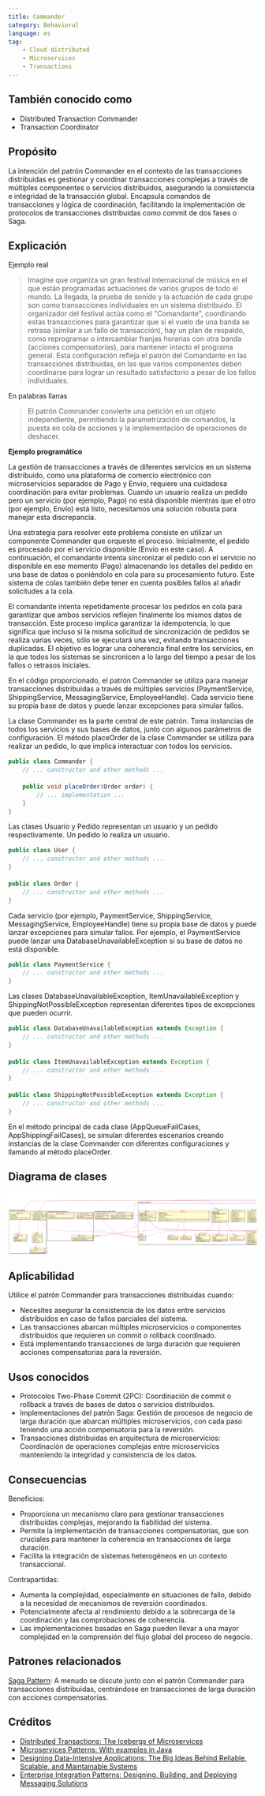 ```yaml
---
title: Commander
category: Behavioral
language: es
tag:
    - Cloud distributed
    - Microservices
    - Transactions
---
```


## También conocido como

* Distributed Transaction Commander
* Transaction Coordinator

## Propósito

La intención del patrón Commander en el contexto de las transacciones distribuidas es gestionar y coordinar transacciones complejas a través de múltiples componentes o servicios distribuidos, asegurando la consistencia e integridad de la transacción global. Encapsula comandos de transacciones y lógica de coordinación, facilitando la implementación de protocolos de transacciones distribuidas como commit de dos fases o Saga.

## Explicación

Ejemplo real

> Imagine que organiza un gran festival internacional de música en el que están programadas actuaciones de varios grupos de todo el mundo. La llegada, la prueba de sonido y la actuación de cada grupo son como transacciones individuales en un sistema distribuido. El organizador del festival actúa como el "Comandante", coordinando estas transacciones para garantizar que si el vuelo de una banda se retrasa (similar a un fallo de transacción), hay un plan de respaldo, como reprogramar o intercambiar franjas horarias con otra banda (acciones compensatorias), para mantener intacto el programa general. Esta configuración refleja el patrón del Comandante en las transacciones distribuidas, en las que varios componentes deben coordinarse para lograr un resultado satisfactorio a pesar de los fallos individuales.

En palabras llanas

> El patrón Commander convierte una petición en un objeto independiente, permitiendo la parametrización de comandos, la puesta en cola de acciones y la implementación de operaciones de deshacer.

**Ejemplo programático**

La gestión de transacciones a través de diferentes servicios en un sistema distribuido, como una plataforma de comercio electrónico con microservicios separados de Pago y Envío, requiere una cuidadosa coordinación para evitar problemas. Cuando un usuario realiza un pedido pero un servicio (por ejemplo, Pago) no está disponible mientras que el otro (por ejemplo, Envío) está listo, necesitamos una solución robusta para manejar esta discrepancia.

Una estrategia para resolver este problema consiste en utilizar un componente Commander que orqueste el proceso. Inicialmente, el pedido es procesado por el servicio disponible (Envío en este caso). A continuación, el comandante intenta sincronizar el pedido con el servicio no disponible en ese momento (Pago) almacenando los detalles del pedido en una base de datos o poniéndolo en cola para su procesamiento futuro. Este sistema de colas también debe tener en cuenta posibles fallos al añadir solicitudes a la cola.

El comandante intenta repetidamente procesar los pedidos en cola para garantizar que ambos servicios reflejen finalmente los mismos datos de transacción. Este proceso implica garantizar la idempotencia, lo que significa que incluso si la misma solicitud de sincronización de pedidos se realiza varias veces, sólo se ejecutará una vez, evitando transacciones duplicadas. El objetivo es lograr una coherencia final entre los servicios, en la que todos los sistemas se sincronicen a lo largo del tiempo a pesar de los fallos o retrasos iniciales.

En el código proporcionado, el patrón Commander se utiliza para manejar transacciones distribuidas a través de múltiples servicios (PaymentService, ShippingService, MessagingService, EmployeeHandle). Cada servicio tiene su propia base de datos y puede lanzar excepciones para simular fallos.

La clase Commander es la parte central de este patrón. Toma instancias de todos los servicios y sus bases de datos, junto con algunos parámetros de configuración. El método placeOrder de la clase Commander se utiliza para realizar un pedido, lo que implica interactuar con todos los servicios.

```java
public class Commander {
    // ... constructor and other methods ...

    public void placeOrder(Order order) {
        // ... implementation ...
    }
}
```

Las clases Usuario y Pedido representan un usuario y un pedido respectivamente. Un pedido lo realiza un usuario.

```java
public class User {
    // ... constructor and other methods ...
}

public class Order {
    // ... constructor and other methods ...
}
```

Cada servicio (por ejemplo, PaymentService, ShippingService, MessagingService, EmployeeHandle) tiene su propia base de datos y puede lanzar excepciones para simular fallos. Por ejemplo, el PaymentService puede lanzar una DatabaseUnavailableException si su base de datos no está disponible.

```java
public class PaymentService {
    // ... constructor and other methods ...
}
```

Las clases DatabaseUnavailableException, ItemUnavailableException y ShippingNotPossibleException representan diferentes tipos de excepciones que pueden ocurrir.

```java
public class DatabaseUnavailableException extends Exception {
    // ... constructor and other methods ...
}

public class ItemUnavailableException extends Exception {
    // ... constructor and other methods ...
}

public class ShippingNotPossibleException extends Exception {
    // ... constructor and other methods ...
}
```

En el método principal de cada clase (AppQueueFailCases, AppShippingFailCases), se simulan diferentes escenarios creando instancias de la clase Commander con diferentes configuraciones y llamando al método placeOrder.

## Diagrama de clases

![alt text](./etc/commander.urm.png "Commander class diagram")

## Aplicabilidad

Utilice el patrón Commander para transacciones distribuidas cuando:

* Necesites asegurar la consistencia de los datos entre servicios distribuidos en caso de fallos parciales del sistema.
* Las transacciones abarcan múltiples microservicios o componentes distribuidos que requieren un commit o rollback coordinado.
* Está implementando transacciones de larga duración que requieren acciones compensatorias para la reversión.

## Usos conocidos

* Protocolos Two-Phase Commit (2PC): Coordinación de commit o rollback a través de bases de datos o servicios distribuidos.
* Implementaciones del patrón Saga: Gestión de procesos de negocio de larga duración que abarcan múltiples microservicios, con cada paso teniendo una acción compensatoria para la reversión.
* Transacciones distribuidas en arquitectura de microservicios: Coordinación de operaciones complejas entre microservicios manteniendo la integridad y consistencia de los datos.

## Consecuencias

Beneficios:

* Proporciona un mecanismo claro para gestionar transacciones distribuidas complejas, mejorando la fiabilidad del sistema.
* Permite la implementación de transacciones compensatorias, que son cruciales para mantener la coherencia en transacciones de larga duración.
* Facilita la integración de sistemas heterogéneos en un contexto transaccional.

Contrapartidas:

* Aumenta la complejidad, especialmente en situaciones de fallo, debido a la necesidad de mecanismos de reversión coordinados.
* Potencialmente afecta al rendimiento debido a la sobrecarga de la coordinación y las comprobaciones de coherencia.
* Las implementaciones basadas en Saga pueden llevar a una mayor complejidad en la comprensión del flujo global del proceso de negocio.

## Patrones relacionados

[Saga Pattern](https://java-design-patterns.com/patterns/saga/): A menudo se discute junto con el patrón Commander para transacciones distribuidas, centrándose en transacciones de larga duración con acciones compensatorias.

## Créditos

* [Distributed Transactions: The Icebergs of Microservices](https://www.grahamlea.com/2016/08/distributed-transactions-microservices-icebergs/)
* [Microservices Patterns: With examples in Java](https://amzn.to/4axjnYW)
* [Designing Data-Intensive Applications: The Big Ideas Behind Reliable, Scalable, and Maintainable Systems](https://amzn.to/4axHwOV)
* [Enterprise Integration Patterns: Designing, Building, and Deploying Messaging Solutions](https://amzn.to/4aATcRe)
